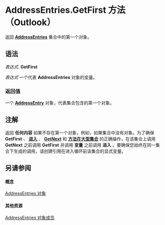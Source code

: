 
# AddressEntries.GetFirst 方法 （Outlook）

返回  **[AddressEntries](db91b717-07c6-d1f2-c545-b766ee1f0c6b.md)** 集合中的第一个对象。


## 语法

 _表达式_. **GetFirst**

 _表达式_ 一个代表 **AddressEntries** 对象的变量。


### 返回值

一个  **[AddressEntry](d4a0a85e-8bab-bc56-57bc-d70c3c570c8e.md)** 对象，代表集合包含的第一个对象。


## 注解

返回 **任何内容** 如果不存在第一个对象，例如，如果集合中没有对象。为了确保 **GetFirst** 、 **[进入](22b54c0f-5167-ac76-0cff-7ee4a142e1b3.md)** 、 **[GetNext](7579909c-90a2-660f-6cf5-039a441ccc93.md)** 和 **[方法在大型集合](3d5aa211-212e-9a97-58aa-47d4447c9f47.md)** 的正确操作，在该集合上调用 **GetNext** 之前调用 **GetFirst** 并调用 **变量** 之前调用 **进入** 。要确保您始终在同一集合下生成的调用，请创建引用在进入循环前该集合的显式变量。


## 另请参阅


#### 概念


[AddressEntries 对象](db91b717-07c6-d1f2-c545-b766ee1f0c6b.md)
#### 其他资源


[AddressEntries 对象成员](1a38c073-06f9-06ad-4483-21ad59143f14.md)